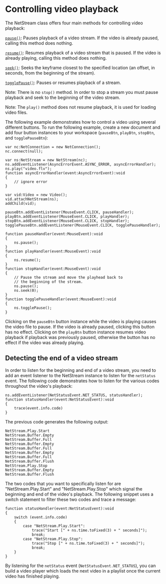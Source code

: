 # Controlling video playback

The NetStream class offers four main methods for controlling video playback:

[`pause()`](<https://help.adobe.com/en_US/FlashPlatform/reference/actionscript/3/flash/net/NetStream.html#pause()>):
Pauses playback of a video stream. If the video is already paused, calling this
method does nothing.

[`resume()`](<https://help.adobe.com/en_US/FlashPlatform/reference/actionscript/3/flash/net/NetStream.html#resume()>):
Resumes playback of a video stream that is paused. If the video is already
playing, calling this method does nothing.

[`seek()`](<https://help.adobe.com/en_US/FlashPlatform/reference/actionscript/3/flash/net/NetStream.html#seek()>):
Seeks the keyframe closest to the specified location (an offset, in seconds,
from the beginning of the stream).

[`togglePause()`](<https://help.adobe.com/en_US/FlashPlatform/reference/actionscript/3/flash/net/NetStream.html#togglePause()>):
Pauses or resumes playback of a stream.

Note: There is no `stop()` method. In order to stop a stream you must pause
playback and seek to the beginning of the video stream.

Note: The `play()` method does not resume playback, it is used for loading video
files.

The following example demonstrates how to control a video using several
different buttons. To run the following example, create a new document and add
four button instances to your workspace (`pauseBtn`, `playBtn`, `stopBtn`, and
`togglePauseBtn`):

    var nc:NetConnection = new NetConnection();
    nc.connect(null);

    var ns:NetStream = new NetStream(nc);
    ns.addEventListener(AsyncErrorEvent.ASYNC_ERROR, asyncErrorHandler);
    ns.play("video.flv");
    function asyncErrorHandler(event:AsyncErrorEvent):void
    {
    	// ignore error
    }

    var vid:Video = new Video();
    vid.attachNetStream(ns);
    addChild(vid);

    pauseBtn.addEventListener(MouseEvent.CLICK, pauseHandler);
    playBtn.addEventListener(MouseEvent.CLICK, playHandler);
    stopBtn.addEventListener(MouseEvent.CLICK, stopHandler);
    togglePauseBtn.addEventListener(MouseEvent.CLICK, togglePauseHandler);

    function pauseHandler(event:MouseEvent):void
    {
    	ns.pause();
    }
    function playHandler(event:MouseEvent):void
    {
    	ns.resume();
    }
    function stopHandler(event:MouseEvent):void
    {
    	// Pause the stream and move the playhead back to
    	// the beginning of the stream.
    	ns.pause();
    	ns.seek(0);
    }
    function togglePauseHandler(event:MouseEvent):void
    {
    	ns.togglePause();
    }

Clicking on the `pauseBtn` button instance while the video is playing causes the
video file to pause. If the video is already paused, clicking this button has no
effect. Clicking on the `playBtn` button instance resumes video playback if
playback was previously paused, otherwise the button has no effect if the video
was already playing.

## Detecting the end of a video stream

In order to listen for the beginning and end of a video stream, you need to add
an event listener to the NetStream instance to listen for the `netStatus` event.
The following code demonstrates how to listen for the various codes throughout
the video's playback:

    ns.addEventListener(NetStatusEvent.NET_STATUS, statusHandler);
    function statusHandler(event:NetStatusEvent):void
    {
    	trace(event.info.code)
    }

The previous code generates the following output:

    NetStream.Play.Start
    NetStream.Buffer.Empty
    NetStream.Buffer.Full
    NetStream.Buffer.Empty
    NetStream.Buffer.Full
    NetStream.Buffer.Empty
    NetStream.Buffer.Full
    NetStream.Buffer.Flush
    NetStream.Play.Stop
    NetStream.Buffer.Empty
    NetStream.Buffer.Flush

The two codes that you want to specifically listen for are
"NetStream.Play.Start" and "NetStream.Play.Stop" which signal the beginning and
end of the video's playback. The following snippet uses a switch statement to
filter these two codes and trace a message:

    function statusHandler(event:NetStatusEvent):void
    {
    	switch (event.info.code)
    	{
    		case "NetStream.Play.Start":
    			trace("Start [" + ns.time.toFixed(3) + " seconds]");
    			break;
    		case "NetStream.Play.Stop":
    			trace("Stop [" + ns.time.toFixed(3) + " seconds]");
    			break;
    	}
    }

By listening for the `netStatus` event (`NetStatusEvent.NET_STATUS`), you can
build a video player which loads the next video in a playlist once the current
video has finished playing.
